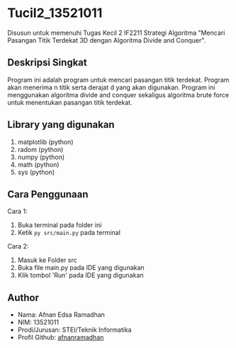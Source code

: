 # Tucil2_13521011
Disusun untuk memenuhi Tugas Kecil 2 IF2211 Strategi Algoritma "Mencari Pasangan Titik Terdekat 3D dengan Algoritma Divide and Conquer".

## Deskripsi Singkat
Program ini adalah program untuk mencari pasangan titik terdekat. Program akan menerima n titik serta derajat d yang akan digunakan. Program ini menggunakan algoritma divide and conquer sekaligus algoritma brute force untuk menentukan pasangan titik terdekat.

## Library yang digunakan
1. matplotlib (python)
2. radom (python)
3. numpy (python)
4. math (python)
5. sys (python)

## Cara Penggunaan
Cara 1:
1. Buka terminal pada folder ini
2. Ketik `py src/main.py` pada terminal

Cara 2:
1. Masuk ke Folder src
2. Buka file main.py pada IDE yang digunakan
3. Klik tombol 'Run' pada IDE yang digunakan


## Author
* Nama: Afnan Edsa Ramadhan
* NIM: 13521011
* Prodi/Jurusan: STEI/Teknik Informatika
* Profil Github: [afnanramadhan](https://github.com/afnanramadhan)